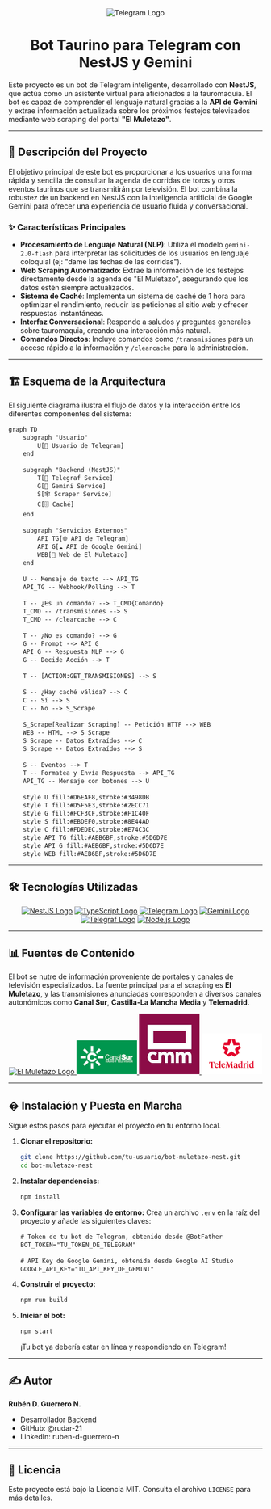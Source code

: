 <div align="center">
  <img src="./images/telegram.svg" width="80" alt="Telegram Logo">
  <h1>Bot Taurino para Telegram con NestJS y Gemini</h1>
</div>

Este proyecto es un bot de Telegram inteligente, desarrollado con **NestJS**, que actúa como un asistente virtual para aficionados a la tauromaquia. El bot es capaz de comprender el lenguaje natural gracias a la **API de Gemini** y extrae información actualizada sobre los próximos festejos televisados mediante web scraping del portal **"El Muletazo"**.

---

## 📜 Descripción del Proyecto

El objetivo principal de este bot es proporcionar a los usuarios una forma rápida y sencilla de consultar la agenda de corridas de toros y otros eventos taurinos que se transmitirán por televisión. El bot combina la robustez de un backend en NestJS con la inteligencia artificial de Google Gemini para ofrecer una experiencia de usuario fluida y conversacional.

### ✨ Características Principales

- **Procesamiento de Lenguaje Natural (NLP)**: Utiliza el modelo `gemini-2.0-flash` para interpretar las solicitudes de los usuarios en lenguaje coloquial (ej: "dame las fechas de las corridas").
- **Web Scraping Automatizado**: Extrae la información de los festejos directamente desde la agenda de "El Muletazo", asegurando que los datos estén siempre actualizados.
- **Sistema de Caché**: Implementa un sistema de caché de 1 hora para optimizar el rendimiento, reducir las peticiones al sitio web y ofrecer respuestas instantáneas.
- **Interfaz Conversacional**: Responde a saludos y preguntas generales sobre tauromaquia, creando una interacción más natural.
- **Comandos Directos**: Incluye comandos como `/transmisiones` para un acceso rápido a la información y `/clearcache` para la administración.

---

## 🏗️ Esquema de la Arquitectura

El siguiente diagrama ilustra el flujo de datos y la interacción entre los diferentes componentes del sistema:

```mermaid
graph TD
    subgraph "Usuario"
        U[📱 Usuario de Telegram]
    end

    subgraph "Backend (NestJS)"
        T[🤖 Telegraf Service]
        G[🧠 Gemini Service]
        S[🕸️ Scraper Service]
        C[🗄️ Caché]
    end

    subgraph "Servicios Externos"
        API_TG[🌐 API de Telegram]
        API_G[☁️ API de Google Gemini]
        WEB[📰 Web de El Muletazo]
    end

    U -- Mensaje de texto --> API_TG
    API_TG -- Webhook/Polling --> T

    T -- ¿Es un comando? --> T_CMD{Comando}
    T_CMD -- /transmisiones --> S
    T_CMD -- /clearcache --> C

    T -- ¿No es comando? --> G
    G -- Prompt --> API_G
    API_G -- Respuesta NLP --> G
    G -- Decide Acción --> T

    T -- [ACTION:GET_TRANSMISIONES] --> S

    S -- ¿Hay caché válida? --> C
    C -- Sí --> S
    C -- No --> S_Scrape

    S_Scrape[Realizar Scraping] -- Petición HTTP --> WEB
    WEB -- HTML --> S_Scrape
    S_Scrape -- Datos Extraídos --> C
    S_Scrape -- Datos Extraídos --> S

    S -- Eventos --> T
    T -- Formatea y Envía Respuesta --> API_TG
    API_TG -- Mensaje con botones --> U

    style U fill:#D6EAF8,stroke:#3498DB
    style T fill:#D5F5E3,stroke:#2ECC71
    style G fill:#FCF3CF,stroke:#F1C40F
    style S fill:#EBDEF0,stroke:#8E44AD
    style C fill:#FDEDEC,stroke:#E74C3C
    style API_TG fill:#AEB6BF,stroke:#5D6D7E
    style API_G fill:#AEB6BF,stroke:#5D6D7E
    style WEB fill:#AEB6BF,stroke:#5D6D7E
```

---

## 🛠️ Tecnologías Utilizadas

<div align="center">
  <a href="https://nestjs.com/" target="_blank"><img src="./images/nestjs.svg" width="70" alt="NestJS Logo"></a>
  <a href="https://www.typescriptlang.org/" target="_blank"><img src="./images/typescript.svg" width="70" alt="TypeScript Logo"></a>
  <a href="https://telegram.org/" target="_blank"><img src="./images/telegram.svg" width="70" alt="Telegram Logo"></a>
  <a href="https://ai.google.dev/" target="_blank"><img src="./images/gemini.svg" width="70" alt="Gemini Logo"></a>
  <a href="https://telegraf.js.org/" target="_blank"><img src="./images/telegraf.png" width="70" alt="Telegraf Logo"></a>
  <a href="https://nodejs.org/" target="_blank"><img src="./images/nodejs.svg" width="70" alt="Node.js Logo"></a>
</div>

---

## 📊 Fuentes de Contenido

El bot se nutre de información proveniente de portales y canales de televisión especializados. La fuente principal para el scraping es **El Muletazo**, y las transmisiones anunciadas corresponden a diversos canales autonómicos como **Canal Sur**, **Castilla-La Mancha Media** y **Telemadrid**.

<div align="center">
  <a href="https://elmuletazo.com/agenda-de-toros-en-television/" target="_blank">
    <img src="https://i0.wp.com/elmuletazo.com/wp-content/uploads/2020/10/cropped-Logo-nuevo-El-Muletazo-con-fondo-y-sin-texto.png?fit=192%2C192&ssl=1" width="70" alt="El Muletazo Logo">
  </a>
  <a href="https://www.canalsur.es/" target="_blank">
    <img src="./images/Canal Sur.png" width="120" alt="Canal Sur Logo">
  </a>
  <a href="https://www.cmmedia.es/" target="_blank">
    <img src="./images/Castilla de la Mancha.jpg" width="120" alt="Castilla-La Mancha Media Logo">
  </a>
  <a href="https://www.telemadrid.es/" target="_blank">
    <img src="./images/Tele Madrid.png" width="120" alt="Telemadrid Logo">
  </a>
</div>

---

## � Instalación y Puesta en Marcha

Sigue estos pasos para ejecutar el proyecto en tu entorno local.

1.  **Clonar el repositorio:**

    ```bash
    git clone https://github.com/tu-usuario/bot-muletazo-nest.git
    cd bot-muletazo-nest
    ```

2.  **Instalar dependencias:**

    ```bash
    npm install
    ```

3.  **Configurar las variables de entorno:**
    Crea un archivo `.env` en la raíz del proyecto y añade las siguientes claves:

    ```env
    # Token de tu bot de Telegram, obtenido desde @BotFather
    BOT_TOKEN="TU_TOKEN_DE_TELEGRAM"

    # API Key de Google Gemini, obtenida desde Google AI Studio
    GOOGLE_API_KEY="TU_API_KEY_DE_GEMINI"
    ```

4.  **Construir el proyecto:**

    ```bash
    npm run build
    ```

5.  **Iniciar el bot:**
    ```bash
    npm start
    ```
    ¡Tu bot ya debería estar en línea y respondiendo en Telegram!

---

## ✍️ Autor

**Rubén D. Guerrero N.**

- Desarrollador Backend
- GitHub: @rudar-21
- LinkedIn: ruben-d-guerrero-n

---

## 📄 Licencia

Este proyecto está bajo la Licencia MIT. Consulta el archivo `LICENSE` para más detalles.
